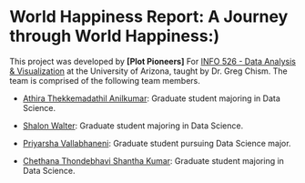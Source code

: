 # World Happiness Report: A Journey through World Happiness:)

This project was developed by **\[Plot Pioneers\]** For [INFO 526 - Data Analysis & Visualization](https://datavizaz.org/) at the University of Arizona, taught by Dr. Greg Chism. The team is comprised of the following team members.

-   [Athira Thekkemadathil Anilkumar](https://github.com/AthiraThekkemadathilAnilkumar): Graduate student majoring in Data Science.

-   [Shalon Walter](https://github.com/shalonwalter): Graduate student majoring in Data Science.

-   [Priyarsha Vallabhaneni](https://github.com/Priyarsha31): Graduate student pursuing Data Science major.

-   [Chethana Thondebhavi Shantha Kumar](https://github.com/Chethana-16): Graduate student majoring in Data Science.

